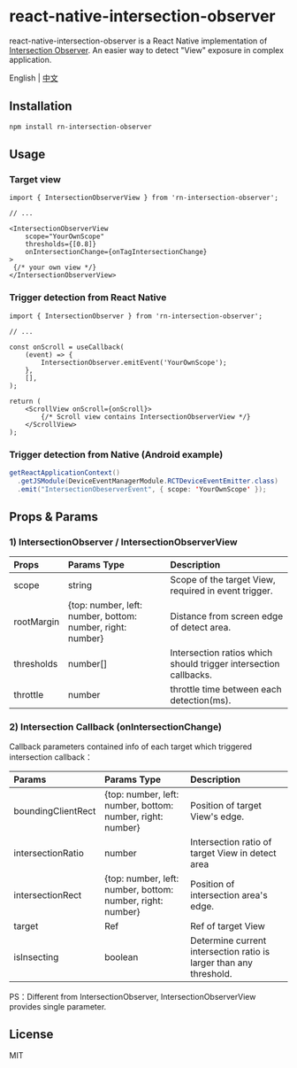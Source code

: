 # react-native-intersection-observer

react-native-intersection-observer is a React Native implementation of [Intersection Observer](https://developer.mozilla.org/en-US/docs/Web/API/Intersection_Observer_API). An easier way to detect "View" exposure in complex application.

English | [中文](https://github.com/gtbl2012/react-native-intersection-observer/blob/main/README_CN.md)

## Installation

```sh
npm install rn-intersection-observer
```

## Usage

### Target view

```tsx
import { IntersectionObserverView } from 'rn-intersection-observer';

// ...

<IntersectionObserverView
    scope="YourOwnScope"
    thresholds={[0.8]}
    onIntersectionChange={onTagIntersectionChange}
>
 {/* your own view */}
</IntersectionObserverView>
```

### Trigger detection from React Native

```tsx
import { IntersectionObserver } from 'rn-intersection-observer';

// ...

const onScroll = useCallback(
    (event) => {
        IntersectionObserver.emitEvent('YourOwnScope');
    },
    [],
);

return (
    <ScrollView onScroll={onScroll}>
        {/* Scroll view contains IntersectionObserverView */}
    </ScrollView>
);
```

### Trigger detection from Native (Android example)

```java
getReactApplicationContext()
  .getJSModule(DeviceEventManagerModule.RCTDeviceEventEmitter.class)
  .emit("IntersectionObeserverEvent", { scope: 'YourOwnScope' });
```

## Props & Params

### 1) IntersectionObserver / IntersectionObserverView

| Props | Params Type | Description |
| :----- | :--- | :--- |
| scope | string | Scope of the target View, required in event trigger. |
| rootMargin | {top: number, left: number, bottom: number, right: number} | Distance from screen edge of detect area. |
| thresholds | number[] | Intersection ratios which should trigger intersection callbacks. |
| throttle | number | throttle time between each detection(ms). |


### 2) Intersection Callback (onIntersectionChange)

Callback parameters contained info of each target which triggered intersection callback：

| Params | Params Type | Description |
| :----- | :--- | :--- |
| boundingClientRect | {top: number, left: number, bottom: number, right: number} | Position of target View's edge. |
| intersectionRatio | number | Intersection ratio of target View in detect area |
| intersectionRect | {top: number, left: number, bottom: number, right: number} | Position of intersection area's edge. |
| target | Ref | Ref of target View |
| isInsecting | boolean | Determine current intersection ratio is larger than any threshold. |

PS：Different from IntersectionObserver, IntersectionObserverView provides single parameter.

## License

MIT
